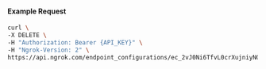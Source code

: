 <!-- Code generated for API Clients. DO NOT EDIT. -->

#### Example Request

```bash
curl \
-X DELETE \
-H "Authorization: Bearer {API_KEY}" \
-H "Ngrok-Version: 2" \
https://api.ngrok.com/endpoint_configurations/ec_2vJ0Ni6TfvL0crXujniyN0FpH8h/response_headers
```
